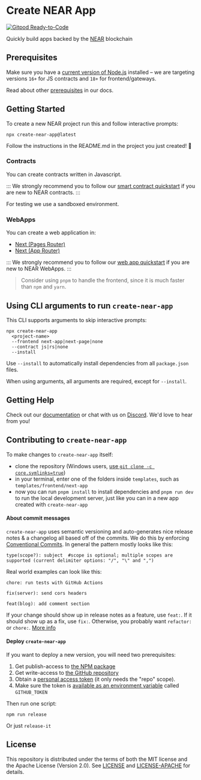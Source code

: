 # Create NEAR App

[![Gitpod Ready-to-Code](https://img.shields.io/badge/Gitpod-Ready--to--Code-blue?logo=gitpod)](https://gitpod.io/#https://github.com/nearprotocol/create-near-app) 

Quickly build apps backed by the [NEAR](https://near.org) blockchain


## Prerequisites

Make sure you have a [current version of Node.js](https://nodejs.org) installed – we are targeting versions `16+` for JS contracts and `18+` for frontend/gateways.

Read about other [prerequisites](https://docs.near.org/build/smart-contracts/quickstart#prerequisites) in our docs.

## Getting Started

To create a new NEAR project run this and follow interactive prompts:

    npx create-near-app@latest

Follow the instructions in the README.md in the project you just created! 🚀


### Contracts
You can create contracts written in Javascript.

:::
We strongly recommend you to follow our [smart contract quickstart](https://docs.near.org/build/smart-contracts/quickstart) if you are new to NEAR contracts.
:::

For testing we use a sandboxed environment.

### WebApps

You can create a web application in:

- [Next (Pages Router)](https://nextjs.org/docs/pages/building-your-application/routing)
- [Next (App Router)](https://nextjs.org/docs/app/building-your-application/routing)


:::
We strongly recommend you to follow our [web app quickstart](https://docs.near.org/build/web3-apps/quickstart) if you are new to NEAR WebApps.
:::

> Consider using `pnpm` to handle the frontend, since it is much faster than `npm` and `yarn`.

## Using CLI arguments to run `create-near-app`

This CLI supports arguments to skip interactive prompts:

```shell
npx create-near-app
  <project-name>
  --frontend next-app|next-page|none
  --contract js|rs|none
  --install
```

Use `--install` to automatically install dependencies from all `package.json` files.

When using arguments, all arguments are required, except for `--install`.

## Getting Help

Check out our [documentation](https://docs.near.org) or chat with us on [Discord](http://near.chat). We'd love to hear from you!


## Contributing to `create-near-app`

To make changes to `create-near-app` itself:

* clone the repository (Windows users, [use `git clone -c core.symlinks=true`](https://stackoverflow.com/a/42137273/249801))
* in your terminal, enter one of the folders inside `templates`, such as `templates/frontend/next-app`
* now you can run `pnpm install` to install dependencies and `pnpm run dev` to run the local development server, just like you can in a new app created with `create-near-app`


#### About commit messages

`create-near-app` uses semantic versioning and auto-generates nice release notes & a changelog all based off of the commits. We do this by enforcing [Conventional Commits](https://www.conventionalcommits.org/en/v1.0.0/). In general the pattern mostly looks like this:

    type(scope?): subject  #scope is optional; multiple scopes are supported (current delimiter options: "/", "\" and ",")

Real world examples can look like this:

    chore: run tests with GitHub Actions

    fix(server): send cors headers

    feat(blog): add comment section

If your change should show up in release notes as a feature, use `feat:`. If it should show up as a fix, use `fix:`. Otherwise, you probably want `refactor:` or `chore:`. [More info](https://github.com/conventional-changelog/commitlint/#what-is-commitlint)


#### Deploy `create-near-app`

If you want to deploy a new version, you will need two prerequisites:

1. Get publish-access to [the NPM package](https://www.npmjs.com/package/near-api-js)
2. Get write-access to [the GitHub repository](https://github.com/near/near-api-js)
3. Obtain a [personal access token](https://gitlab.com/profile/personal_access_tokens) (it only needs the "repo" scope).
4. Make sure the token is [available as an environment variable](https://github.com/release-it/release-it/blob/master/docs/environment-variables.md) called `GITHUB_TOKEN`

Then run one script:

    npm run release

Or just `release-it`


## License

This repository is distributed under the terms of both the MIT license and the Apache License (Version 2.0).
See [LICENSE](LICENSE) and [LICENSE-APACHE](LICENSE-APACHE) for details.
